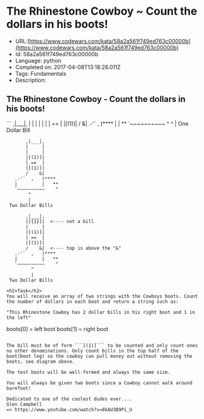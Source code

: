# The Rhinestone Cowboy  ~ Count the dollars in his boots!

 - URL:[https://www.codewars.com/kata/58a2a561f749ed763c00000b](https://www.codewars.com/kata/58a2a561f749ed763c00000b)
 - Id: 58a2a561f749ed763c00000b
 - Language: python
 - Completed on: 2017-04-08T13:18:26.011Z
 - Tags: Fundamentals
 - Description:
<h2>The Rhinestone Cowboy - Count the dollars in his boots!</h2>
```
           ,|___|,       
           |     |
           |     |
           |     |
           | ==  |        
           |[(1)]|
           /    &|        
       .-'`  ,   )****      
       |         |   **
       `~~~~~~~~~~    ^
            ^
            |
     One Dollar Bill

           ,|___|,       
           |     |
           |     |
           |[(1)]|
           | ==  |        
           |[(1)]|
           /    &|        
       .-'`  ,   )****      
       |         |   **
       `~~~~~~~~~~    ^
            ^
            |
     Two Dollar Bills
 
           ,|___|,       
           |[{1}]|  <---- not a bill   
           |     |
           |[(1)]|
           | ==  |        
           |[(1)]|
           /    &|  <---- top is above the "&"   
       .-'`  ,   )****      
       |         |   **
       `~~~~~~~~~~    ^
             ^
             |
     Two Dollar Bills

```
<h2>Task</h2>
You will receive an array of two strings with the Cowboys boots. Count the number of dollars in each boot and return a string such as: 

"This Rhinestone Cowboy has 2 dollar bills in his right boot and 1 in the left"
```
boots[0] = left boot
boots[1] = right boot
```

The bill must be of form ```[(1)]``` to be counted and only count ones no other denominations. Only count bills in the top half of the boot(boot leg) so the cowboy can pull money out without removing the boots, see diagram above.

The test boots will be well-formed and always the same size.

You will always be given two boots since a Cowboy cannot walk around barefoot!

Dedicated to one of the coolest dudes ever.... 
Glen Campbell
=> https://www.youtube.com/watch?v=8kAU3B9Pi_U
